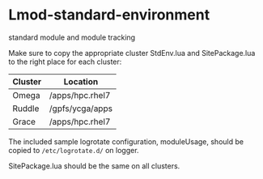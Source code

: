 # Lmod-standard-environment
standard module and module tracking

Make sure to copy the appropriate cluster StdEnv.lua and SitePackage.lua to the right place for each cluster:

| Cluster | Location        |
|---------|-----------------|
| Omega   | /apps/hpc.rhel7 |
| Ruddle  | /gpfs/ycga/apps |
| Grace   | /apps/hpc.rhel7 |

The included sample logrotate configuration, moduleUsage, should be copied to `/etc/logrotate.d/` on logger.

SitePackage.lua should be the same on all clusters.
